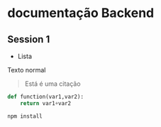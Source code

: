 # documentação Backend

## Session 1

- Lista

Texto normal
> Está é uma citação

```python
def function(var1,var2):
    return var1+var2

```

```bash
npm install

```